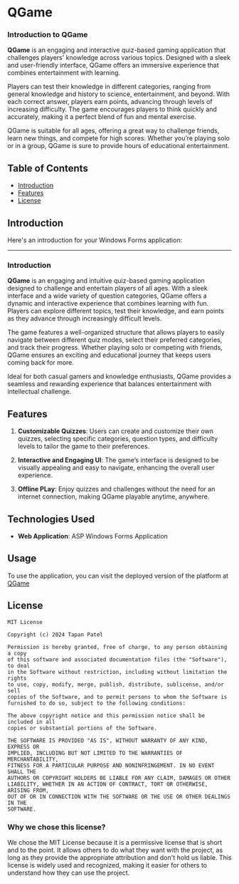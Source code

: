 # QGame

### Introduction to QGame

**QGame** is an engaging and interactive quiz-based gaming application that challenges players' knowledge across various topics. Designed with a sleek and user-friendly interface, QGame offers an immersive experience that combines entertainment with learning. 

Players can test their knowledge in different categories, ranging from general knowledge and history to science, entertainment, and beyond. With each correct answer, players earn points, advancing through levels of increasing difficulty. The game encourages players to think quickly and accurately, making it a perfect blend of fun and mental exercise.

QGame is suitable for all ages, offering a great way to challenge friends, learn new things, and compete for high scores. Whether you’re playing solo or in a group, QGame is sure to provide hours of educational entertainment.

## Table of Contents

- [Introduction](#introduction)
- [Features](#features)
- [License](#license)


## Introduction

Here's an introduction for your Windows Forms application:

---


### Introduction

**QGame** is an engaging and intuitive quiz-based gaming application designed to challenge and entertain players of all ages. With a sleek interface and a wide variety of question categories, QGame offers a dynamic and interactive experience that combines learning with fun. Players can explore different topics, test their knowledge, and earn points as they advance through increasingly difficult levels.

The game features a well-organized structure that allows players to easily navigate between different quiz modes, select their preferred categories, and track their progress. Whether playing solo or competing with friends, QGame ensures an exciting and educational journey that keeps users coming back for more. 

Ideal for both casual gamers and knowledge enthusiasts, QGame provides a seamless and rewarding experience that balances entertainment with intellectual challenge.

## Features 

1. **Customizable Quizzes**: Users can create and customize their own quizzes, selecting specific categories, question types, and difficulty levels to tailor the game to their preferences.

2. **Interactive and Engaging UI**: The game’s interface is designed to be visually appealing and easy to navigate, enhancing the overall user experience.

3. **Offline PLay**: Enjoy quizzes and challenges without the need for an internet connection, making QGame playable anytime, anywhere.


## Technologies Used

- **Web Application**: ASP Windows Forms Application


## Usage

To use the application, you can visit the deployed version of the platform at [QGame](https://github.com/Tapan08/QGame)



## License

```plaintext
MIT License

Copyright (c) 2024 Tapan Patel

Permission is hereby granted, free of charge, to any person obtaining a copy
of this software and associated documentation files (the "Software"), to deal
in the Software without restriction, including without limitation the rights
to use, copy, modify, merge, publish, distribute, sublicense, and/or sell
copies of the Software, and to permit persons to whom the Software is
furnished to do so, subject to the following conditions:

The above copyright notice and this permission notice shall be included in all
copies or substantial portions of the Software.

THE SOFTWARE IS PROVIDED "AS IS", WITHOUT WARRANTY OF ANY KIND, EXPRESS OR
IMPLIED, INCLUDING BUT NOT LIMITED TO THE WARRANTIES OF MERCHANTABILITY,
FITNESS FOR A PARTICULAR PURPOSE AND NONINFRINGEMENT. IN NO EVENT SHALL THE
AUTHORS OR COPYRIGHT HOLDERS BE LIABLE FOR ANY CLAIM, DAMAGES OR OTHER
LIABILITY, WHETHER IN AN ACTION OF CONTRACT, TORT OR OTHERWISE, ARISING FROM,
OUT OF OR IN CONNECTION WITH THE SOFTWARE OR THE USE OR OTHER DEALINGS IN THE
SOFTWARE.
```
### Why we chose this license?

We chose the MIT License because it is a permissive license that is short and to the point. It allows others to do what they want with the project, as long as they provide the appropriate attribution and don't hold us liable. This license is widely used and recognized, making it easier for others to understand how they can use the project.



 
